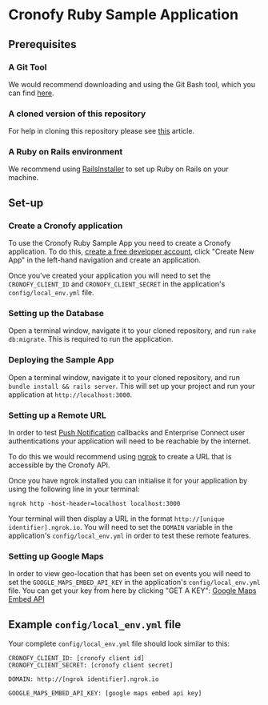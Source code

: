 # Cronofy Ruby Sample Application

## Prerequisites

### A Git Tool

We would recommend downloading and using the Git Bash tool, which you can find [here](https://git-scm.com/downloads).

### A cloned version of this repository

For help in cloning this repository please see [this](https://help.github.com/articles/cloning-a-repository/) article.

### A Ruby on Rails environment

We recommend using [RailsInstaller](http://railsinstaller.org/en) to set up Ruby on Rails on your machine.

## Set-up

### Create a Cronofy application

To use the Cronofy Ruby Sample App you need to create a Cronofy application. To do this, [create a free developer account](https://app.cronofy.com/sign_up/developer), click "Create New App" in the left-hand navigation and create an application.

Once you've created your application you will need to set the `CRONOFY_CLIENT_ID` and `CRONOFY_CLIENT_SECRET` in the application's `config/local_env.yml` file.

### Setting up the Database

Open a terminal window, navigate it to your cloned repository, and run `rake db:migrate`. This is required to run the application.

### Deploying the Sample App

Open a terminal window, navigate it to your cloned repository, and run `bundle install && rails server`. This will set up your project and run your application at `http://localhost:3000`.

### Setting up a Remote URL

In order to test [Push Notification](https://www.cronofy.com/developers/api/#push-notifications) callbacks and Enterprise Connect user authentications your application will need to be reachable by the internet.

To do this we would recommend using [ngrok](https://ngrok.com/) to create a URL that is accessible by the Cronofy API.

Once you have ngrok installed you can initialise it for your application by using the following line in your terminal:

`ngrok http -host-header=localhost localhost:3000`

Your terminal will then display a URL in the format `http://[unique identifier].ngrok.io`. You will need to set the `DOMAIN` variable in the application's `config/local_env.yml` in order to test these remote features.

### Setting up Google Maps

In order to view geo-location that has been set on events you will need to set the `GOOGLE_MAPS_EMBED_API_KEY` in the application's `config/local_env.yml` file. You can get your key from here by clicking "GET A KEY": [Google Maps Embed API](https://developers.google.com/maps/documentation/embed/guide)

## Example `config/local_env.yml` file

Your complete `config/local_env.yml` file should look similar to this:

```
CRONOFY_CLIENT_ID: [cronofy client id]
CRONOFY_CLIENT_SECRET: [cronofy client secret]
   
DOMAIN: http://[ngrok identifier].ngrok.io
 
GOOGLE_MAPS_EMBED_API_KEY: [google maps embed api key]
```
